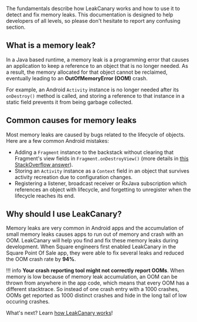 The fundamentals describe how LeakCanary works and how to use it to detect and fix memory leaks. This documentation is designed to help developers of all levels, so please don't hesitate to report any confusing section.

## What is a memory leak?

In a Java based runtime, a memory leak is a programming error that causes an application to keep a reference to an object that is no longer needed. As a result, the memory allocated for that object cannot be reclaimed, eventually leading to an **OutOfMemoryError (OOM)** crash.

For example, an Android `Activity` instance is no longer needed after its `onDestroy()` method is called, and storing a reference to that instance in a static field prevents it from being garbage collected.

## Common causes for memory leaks

Most memory leaks are caused by bugs related to the lifecycle of objects. Here are a few common Android mistakes:

* Adding a `Fragment` instance to the backstack without clearing that Fragment's view fields in `Fragment.onDestroyView()` (more details in [this StackOverflow answer](https://stackoverflow.com/a/59504797/703646)).
* Storing an `Activity` instance as a `Context` field in an object that survives activity recreation due to configuration changes.
* Registering a listener, broadcast receiver or RxJava subscription which references an object with lifecycle, and forgetting to unregister when the lifecycle reaches its end.

## Why should I use LeakCanary?

Memory leaks are very common in Android apps and the accumulation of small memory leaks causes apps to run out of memory and crash with an OOM. LeakCanary will help you find and fix these memory leaks during development. When Square engineers first enabled LeakCanary in the Square Point Of Sale app, they were able to fix several leaks and reduced the OOM crash rate by **94%**.

!!! info
    **Your crash reporting tool might not correctly report OOMs**. When memory is low because of memory leak accumulation, an OOM can be thrown from anywhere in the app code, which means that every OOM has a different stacktrace. So instead of one crash entry with a 1000 crashes, OOMs get reported as 1000 distinct crashes and hide in the long tail of low occuring crashes.

What's next? Learn [how LeakCanary works](fundamentals-how-leakcanary-works.md)!